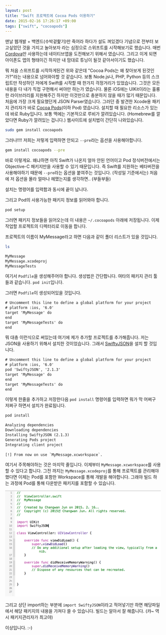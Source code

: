 ```yaml
---
layout: post
title: "Swift 프로젝트에 Cocoa Pods 이용하기"
date: 2015-02-16 17:26:17 +09:00
tags: ["swift", "cocoapods"]
---
```


맨날 웹개발 + 백엔드(수박겉핥기)만 죽어라 하다가 설도 껴있겠다 기념으로 전부터 보고싶었던 것을 가지고 놀아보자 라는 심정으로 스위프트를 시작해보기로 했습니다. 매번 [Cordova](http://cordova.apache.org)만 사용하는데 네이티브앱을 도전해보기 위해서 였습니다. 그리고 이게 되면 아이폰도 앱의 형태이긴 하지만 내 맘대로 튜닝이 될것 같아서이기도 했습니다.

뭐 처음 스위프트를 시작하게된건 위와 같은데 "Cocoa Pods는 왜 찾아보게 된것인가?"라는 내용으로 넘어와야할 것 같습니다. 보통 Node.js나, PHP, Python 등의 스크립트만 작성하던 저에게 Swift를 시작할 때 한가지 걱정거리가 있었습니다. 그것은 모든 내용을 다 내가 직접 구현해서 써야만 하는가 였습니다. 물론 iOS에는 UIKit이라는 훌륭한 라이브러리를 지원해주긴 하지만 이것만으로 충분하지 않을 때가 많기 때문입니다. 처음에 가장 크게 필요했던게 JSON Parser였습니다. 그러던 중 발견한 Xcode용 패키지 관리자가 바로 [Cocoa Pods](http://cocoapods.org)(이하 Pod) 였습니다. 설치할 때 필요한 리소스가 있는데 바로 Ruby입니다. 보통 맥에는 기본적으로 루비가 깔려있습니다. (Homebrew를 깔았다면 Ruby가 깔려있는 겁니다.) 웹사이트에 설치법이 간단히 나와있습니다.

```bash
sudo gem install cocoapods
```

그러나!!!! 저희는 저렇게 입력하면 안되고 `--pre`라는 옵션을 사용해야합니다.

```bash
gem install cocoapods --pre
```

바로 이렇게요. 왜냐하면 아직 Swift가 나온지 얼마 안된 언어이고 Pod 정식버전에서는 Objective-C 패키지만을 사용할 수 있기 때문입니다. 즉 Swift를 지원하는 베타버전을 사용해야하기 때문에 `--pre`라는 옵션을 붙여주는 것입니다. (작성일 기준에서는) 처음에 저 옵션을 몰라 얼마나 헤맸는지를 생각하면.. (부들부들)

설치는 명령어를 입력함과 동시에 끝이 납니다.

그리고 Pod의 사용가능한 패키지 정보를 읽어와야 합니다.

```bash
pod setup
```

그러면 패키지 정보들을 읽어오는데 이 내용은 `~/.cocoapods` 아래에 저장됩니다. 이제 작업할 프로젝트의 디렉터리로 이동을 합니다.

프로젝트의 이름이 MyMessage라고 하면 다음과 같이 폴더 리스트가 있을 것입니다.

```bash
ls
```

```
MyMessage
MyMessage.xcodeproj
MyMessageTests
```

여기서 `Podfile`을 생성해주어야 합니다. 생성법은 간단합니다. 여타의 패키지 관리 툴들과 같습니다. `pod init`입니다.

그러면 `Podfile`이 생성되어있을 것입니다.

```
# Uncomment this line to define a global platform for your project
# platform :ios, '6.0'
target 'MyMessage' do
end
target 'MyMessageTests' do
end
```

뭐 대충 이런식으로 써있는데 여기에 제가 추가할 프로젝트를 추가해줍니다. 저는 JSON을 사용하기 위해서 설치한 것이었습니다. 그래서 [SwiftyJSON](https://github.com/SwiftyJSON/SwiftyJSON)을 설치 할 것입니다.

```
# Uncomment this line to define a global platform for your project
# platform :ios, '6.0'
pod 'SwiftyJSON', '2.1.3'
target 'MyMessage' do
end
target 'MyMessageTests' do
end
```

이렇게 한줄을 추가하고 저장한다음 `pod install` 명령어를 입력하면 뭐가 막 어쩌구 저쩌구 하면서 설치가 완료됩니다.

```bash
pod install
```

```
Analyzing dependencies
Downloading dependencies
Installing SwiftyJSON (2.1.3)
Generating Pods project
Integrating client project

[!] From now on use `MyMessage.xcworkspace`.
```

여기서 주목해야하는 것은 마지막 줄입니다. 이제부터 `MyMessage.xcworkspace`를 사용할 수 있다고 합니다. 그전 까지는 `MyMessage.xcodeproj`를 통해 프로젝트를 관리해야 했다면 이제는 Pod를 포함한 Workspace를 통해 개발을 해야합니다. 그래야 빌드 하는 과정에 Pod를 통해 다운받은 패키지를 포함할 수 있습니다.

![import swiftyJSON](/images/2015/2015-02-16-how-to-use-cocoa-pods/import-swiftyjson.png)

그리고 상단 import하는 부분에 `import SwiftyJSON`이라고 적어넣기만 하면 해당파일에서 해당 패키지의 내용을 가져다 쓸 수 있습니다. 빌드는 알아서 잘 해줍니다. (캬~ 역시 패키지관리자가 최고야)

이상입니다. :-)
